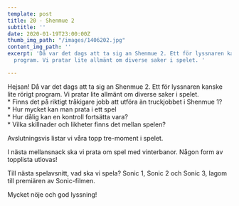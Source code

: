 ```yaml
---
template: post
title: 20 - Shenmue 2
subtitle: ''
date: 2020-01-19T23:00:00Z
thumb_img_path: "/images/1406202.jpg"
content_img_path: ''
excerpt: 'Då var det dags att ta sig an Shenmue 2. Ett för lyssnaren kanske lite rörigt
  program. Vi pratar lite allmänt om diverse saker i spelet. '

---
```

Hejsan! Då var det dags att ta sig an Shenmue 2. Ett för lyssnaren kanske lite rörigt program. Vi pratar lite allmänt om diverse saker i spelet.   
\* Finns det på riktigt tråkigare jobb att utföra än truckjobbet i Shenmue 1?   
\* Hur mycket kan man prata i ett spel   
\* Hur dålig kan en kontroll fortsätta vara?   
\* Vilka skillnader och likheter finns det mellan spelen?

Avslutningsvis listar vi våra topp tre-moment i spelet.

I nästa mellansnack ska vi prata om spel med vinterbanor. Någon form av topplista utlovas!

Till nästa spelavsnitt, vad ska vi spela? Sonic 1, Sonic 2 och Sonic 3, lagom till premiären av Sonic-filmen.

Mycket nöje och god lyssning!